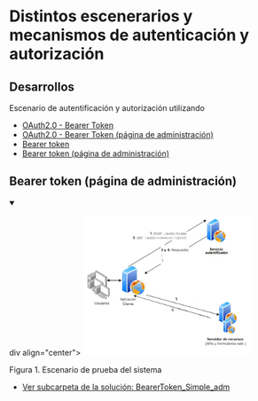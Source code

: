 # Distintos escenerarios y mecanismos de autenticación  y autorización


## Desarrollos

Escenario de autentificación y autorización utilizando 
* [OAuth2.0 - Bearer Token](# 'OAuth2.0 - Bearer Token')
* [OAuth2.0 - Bearer Token (página de administración)](# 'OAuth2.0 - Bearer Token (página de administración)')
* [Bearer token](# 'Bearer token')
* [Bearer token (página de administración)](# 'Bearer token (página de administración)')


## Bearer token (página de administración)
<details open>
        <summary></summary>

div align="center">
        <img style="width:60%;" src="BearerToken_Simple_adm/esquema_sistema.jpg"/>
        <p>Figura 1. Escenario de prueba del sistema</p>
</div>
        
* [Ver subcarpeta de la solución: BearerToken_Simple_adm](BearerToken_Simple_adm)

</details>
